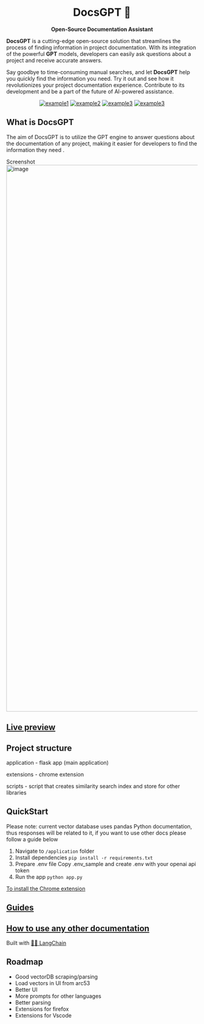 <h1 align="center">
  DocsGPT  🦖
</h1>

<p align="center">
  <strong>Open-Source Documentation Assistant</strong>
</p>

<p align="left">
  <strong>DocsGPT</strong> is a cutting-edge open-source solution that streamlines the process of finding information in project documentation. With its integration of the powerful <strong>GPT</strong> models, developers can easily ask questions about a project and receive accurate answers.
  
Say goodbye to time-consuming manual searches, and let <strong>DocsGPT</strong> help you quickly find the information you need. Try it out and see how it revolutionizes your project documentation experience. Contribute to its development and be a part of the future of AI-powered assistance.
</p>

<div align="center">

  <a href="">![example1](https://img.shields.io/github/stars/arc53/docsgpt?style=social)</a>
  <a href="">![example2](https://img.shields.io/github/forks/arc53/docsgpt?style=social)</a>
  <a href="">![example3](https://img.shields.io/github/license/arc53/docsgpt)</a>
  <a href="">![example3](https://img.shields.io/discord/1070046503302877216)</a>

</div>



## What is DocsGPT
The aim of DocsGPT is to utilize the GPT engine to answer questions about the documentation of any project, making it easier for developers to find the information they need .

Screenshot <img width="1440" alt="image" src="https://user-images.githubusercontent.com/15183589/216717215-adc6ea2d-5b35-4694-ac0d-e39a396025f4.png">

## [Live preview](https://docsgpt.arc53.com/)


## Project structure
application - flask app (main application)

extensions - chrome extension

scripts - script that creates similarity search index and store for other libraries 

## QuickStart
Please note: current vector database uses pandas Python documentation, thus responses will be related to it, if you want to use other docs please follow a guide below

1. Navigate to `/application` folder
2. Install dependencies
`pip install -r requirements.txt`
3. Prepare .env file
Copy .env_sample and create .env with your openai api token
4. Run the app
`python app.py`


[To install the Chrome extension](https://github.com/arc53/docsgpt/wiki#launch-chrome-extension)


## [Guides](https://github.com/arc53/docsgpt/wiki)



## [How to use any other documentation](https://github.com/arc53/docsgpt/wiki/How-to-train-on-other-documentation)

Built with [🦜️🔗 LangChain](https://github.com/hwchase17/langchain)

## Roadmap

- Good vectorDB scraping/parsing
- Load vectors in UI from arc53
- Better UI
- More prompts for other languages
- Better parsing
- Extensions for firefox
- Extensions for Vscode

